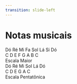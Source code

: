 ```yaml
---
transition: slide-left
---
```


# Notas musicais

<div class="text-center">
    <div class="flex mx-14 my-4 pr-4 max-h-screen max-w-screen">
        <span class="text-5xl font-600 flex-auto">Dó</span>
        <span class="text-5xl font-600 flex-auto">Ré</span>
        <span class="text-5xl font-600 flex-auto">Mi</span>
        <span class="text-5xl font-600 flex-auto">Fa</span>
        <span class="text-5xl font-600 flex-auto">Sol</span>
        <span class="text-5xl font-600 flex-auto">Lá</span>
        <span class="text-5xl font-600 flex-auto">Si</span>
        <span v-click class="text-5xl font-600 flex-auto">Dó</span>
    </div>
    <div v-click class="flex mx-16 max-h-screen max-w-screen">
        <span class="text-5xl font-600 flex-auto">C</span>
        <span class="text-5xl font-600 flex-auto">D</span>
        <span class="text-5xl font-600 flex-auto">E</span>
        <span class="text-5xl font-600 flex-auto">F</span>
        <span class="text-5xl font-600 flex-auto">G</span>
        <span class="text-5xl font-600 flex-auto">A</span>
        <span class="text-5xl font-600 flex-auto">B</span>
        <span class="text-5xl font-600 flex-auto">C</span>
    </div>
    <div v-click class="text-5xl my-4 text-center max-w-screen">Escala Maior</div>
</div>

<div v-click class="my-16 text-center text-red-400">
    <div  class="flex mx-24 my-4 pr-4 max-h-screen max-w-screen">
        <span class="text-5xl font-600 flex-auto">Dó</span>
        <span class="text-5xl font-600 flex-auto">Ré</span>
        <span class="text-5xl font-600 flex-auto">Mi</span>
        <span class="text-5xl font-600 flex-auto">Sol</span>
        <span class="text-5xl font-600 flex-auto">Lá</span>
        <span class="text-5xl font-600 flex-auto">Dó</span>
    </div>
    <div class="flex mx-28 max-h-screen max-w-screen">
        <span class="text-5xl font-600 flex-auto">C</span>
        <span class="text-5xl font-600 flex-auto">D</span>
        <span class="text-5xl font-600 flex-auto">E</span>
        <span class="text-5xl font-600 flex-auto">G</span>
        <span class="text-5xl font-600 flex-auto">A</span>
        <span class="text-5xl font-600 flex-auto">C</span>
    </div>
    <div class="text-5xl my-4 text-center max-w-screen">Escala Pentatônica</div>
</div>

